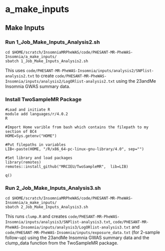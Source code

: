 # a_make_inputs
## Make Inputs
### Run 1_Job_Make_Inputs_Analysis2.sh
```
cd $HOME/scratch/InsomniaMRPheWAS/code/PHESANT-MR-PheWAS-Insomnia/a_make_inputs/
sbatch 1_Job_Make_Inputs_Analysis2.sh
```
This uses `code/PHESANT-MR-PheWAS-Insomnia/inputs/analysis2/SNPlist-analysis2.txt` to create `code/PHESANT-MR-PheWAS-Insomnia/inputs/analysis2/LogORlist-analysis2.txt` using the 23andMe Insomnia GWAS summary data.
### Install TwoSampleMR Package
```
#Load and initiate R
module add languages/r/4.0.2
R

#Import Home varible from bash which contains the filepath to my section of BC4
HOME=Sys.getenv("HOME")

#Put filepaths in variables
LIB<-paste(HOME, "/R/x86_64-pc-linux-gnu-library/4.0", sep="")

#Set library and load packages
library(remotes)
remotes::install_github("MRCIEU/TwoSampleMR",  lib=LIB)

q()
```
### Run 2_Job_Make_Inputs_Analysis3.sh
```
cd $HOME/scratch/InsomniaMRPheWAS/code/PHESANT-MR-PheWAS-Insomnia/a_make_inputs/
sbatch 2_Job_Make_Inputs_Analysis3.sh
```
This runs `clump.R` and creates `code/PHESANT-MR-PheWAS-Insomnia/inputs/analysis3/SNPlist-analysis3.txt`, `code/PHESANT-MR-PheWAS-Insomnia/inputs/analysis3/LogORlist-analysis3.txt` and `code/PHESANT-MR-PheWAS-Insomnia/inputs/exposure_data.txt` (for 2-sample follow-up) using the 23andMe Insomnia GWAS summary data and the clump_data function from the TwoSampleMR package.

